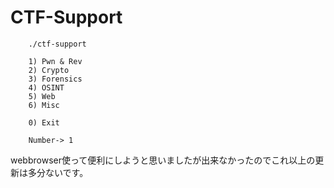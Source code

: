# CTF-Support
```
    ./ctf-support

    1) Pwn & Rev
    2) Crypto
    3) Forensics
    4) OSINT
    5) Web
    6) Misc
    
    0) Exit
    
    Number-> 1
```
webbrowser使って便利にしようと思いましたが出来なかったのでこれ以上の更新は多分ないです。
